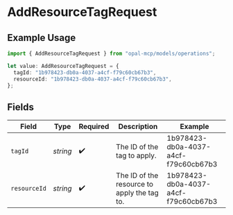 # AddResourceTagRequest

## Example Usage

```typescript
import { AddResourceTagRequest } from "opal-mcp/models/operations";

let value: AddResourceTagRequest = {
  tagId: "1b978423-db0a-4037-a4cf-f79c60cb67b3",
  resourceId: "1b978423-db0a-4037-a4cf-f79c60cb67b3",
};
```

## Fields

| Field                                       | Type                                        | Required                                    | Description                                 | Example                                     |
| ------------------------------------------- | ------------------------------------------- | ------------------------------------------- | ------------------------------------------- | ------------------------------------------- |
| `tagId`                                     | *string*                                    | :heavy_check_mark:                          | The ID of the tag to apply.                 | 1b978423-db0a-4037-a4cf-f79c60cb67b3        |
| `resourceId`                                | *string*                                    | :heavy_check_mark:                          | The ID of the resource to apply the tag to. | 1b978423-db0a-4037-a4cf-f79c60cb67b3        |